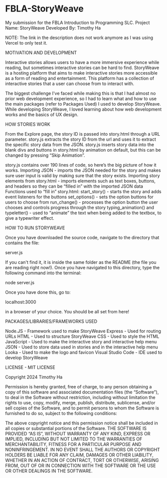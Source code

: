 # FBLA-StoryWeave
My submission for the FBLA Introduction to Programming SLC.
Project Name: StoryWeave
Developed By: Timothy Ha

NOTE: The link in the description does not work anymore as I was using Vercel to only test it.

MOTIVATION AND DEVELOPMENT

Interactive stories allows users to have a more immersive experience while reading, but sometimes interactive stories can be hard to find.
StoryWeave is a hosting platform that aims to make interactive stories more accessible as a form of reading and entertainment.
This platform has a collection of interactive stories that a user can choose from to interact with.

The biggest challenge I've faced while making this is that I had almost no prior web development experience, 
so I had to learn what and how to use the main packages (refer to Packages Used) I used to develop StoryWeave.
While developing StoryWeave, I loved learning about how web development works and the basics of UX design.

HOW STORIES WORK

From the Explore page, the story ID is passed into story.html through a URL parameter.
story.js extracts the story ID from the url and uses it to extract the specific story data from the JSON.
story.js inserts story data into the blank divs and buttons in story.html by animation on default, but this can be changed by pressing “Skip Animation”.

story.js contains over 190 lines of code, so here’s the big picture of how it works.
Importing JSON - imports the JSON needed for the story and makes sure user input is valid by making sure that the story exists.
Importing story elements from story.html - imports elements such as text boxes, buttons, and headers so they can be “filled in” with the imported JSON data
Functions used to “fill in” story.html:
start_story() - starts the story and adds event listeners for the buttons
set_options() - sets the option buttons for users to choose from
run_change() - processes the option button the user chooses and controls progress through the story
typing_animation()  and typeletter() - used to “animate” the text when being added to the textbox, to give a typewriter effect.


HOW TO RUN STORYWEAVE

Once you have downloaded the source code, navigate to the directory that contains the file:

server.js

If you can't find it, it is inside the same folder as the README (the file you are reading right now!).
Once you have navigated to this directory, type the following command into the terminal:

node server.js

Once you have done this, go to:

localhost:3000

in a browser of your choice.
You should be all set from here!

PACKAGES/LIBRARIES/FRAMEWORKS USED

Node.JS - Framework used to make StoryWeave
Express - Used for routing URLs
HTML - Used to structure StoryWeave
CSS - Used to style the HTML
JavaScript - Used to make the interactive story and interactive help menu
JSON - Used to store data used in stories and in the interactive help menu
Looka - Used to make the logo and favicon
Visual Studio Code - IDE used to develop StoryWeave

LICENSE - MIT LICENSE

Copyright 2024 Timothy Ha

Permission is hereby granted, free of charge, to any person obtaining a copy of this software and associated documentation
files (the “Software”), to deal in the Software without restriction, including without limitation the rights to use, 
copy, modify, merge, publish, distribute, sublicense, and/or sell copies of the Software, and to permit persons to whom the 
Software is furnished to do so, subject to the following conditions:

The above copyright notice and this permission notice shall be included in all copies or substantial portions of the Software.
THE SOFTWARE IS PROVIDED “AS IS”, WITHOUT WARRANTY OF ANY KIND, EXPRESS OR IMPLIED, INCLUDING BUT NOT LIMITED TO THE WARRANTIES 
OF MERCHANTABILITY, FITNESS FOR A PARTICULAR PURPOSE AND NONINFRINGEMENT. IN NO EVENT SHALL THE AUTHORS OR COPYRIGHT HOLDERS BE 
LIABLE FOR ANY CLAIM, DAMAGES OR OTHER LIABILITY, WHETHER IN AN ACTION OF CONTRACT, TORT OR OTHERWISE, ARISING FROM, OUT OF OR IN 
CONNECTION WITH THE SOFTWARE OR THE USE OR OTHER DEALINGS IN THE SOFTWARE.

